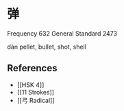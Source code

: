 # 弹
Frequency 632
General Standard 2473

dàn
pellet, bullet, shot, shell

## References
- [[HSK 4]]
- [[11 Strokes]]
- [[弓 Radical]]